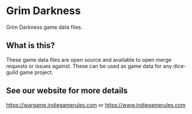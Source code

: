 # Grim Darkness
Grim Darkness game data files.

## What is this?
These game data files are open source and available to open merge requests or issues against. These can be used as game data for any dice-guild game project.

## See our website for more details
https://wargame.indiegamerules.com
or
https://www.indiegamerules.com
